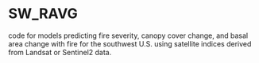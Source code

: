 # SW_RAVG
code for models predicting fire severity, canopy cover change, and basal area change with fire for the southwest U.S. using satellite indices derived from Landsat or Sentinel2 data.
